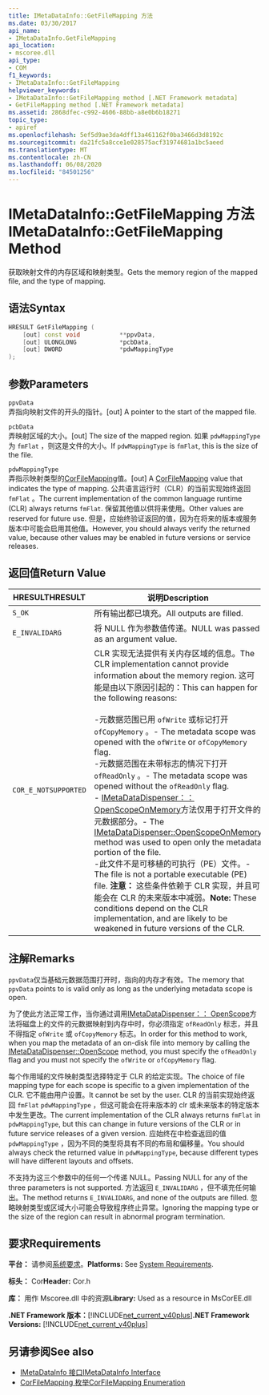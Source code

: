 ```yaml
---
title: IMetaDataInfo::GetFileMapping 方法
ms.date: 03/30/2017
api_name:
- IMetaDataInfo.GetFileMapping
api_location:
- mscoree.dll
api_type:
- COM
f1_keywords:
- IMetaDataInfo::GetFileMapping
helpviewer_keywords:
- IMetaDataInfo::GetFileMapping method [.NET Framework metadata]
- GetFileMapping method [.NET Framework metadata]
ms.assetid: 2868dfec-c992-4606-88bb-a8e0b6b18271
topic_type:
- apiref
ms.openlocfilehash: 5ef5d9ae3da4dff13a461162f0ba3466d3d8192c
ms.sourcegitcommit: da21fc5a8cce1e028575acf31974681a1bc5aeed
ms.translationtype: MT
ms.contentlocale: zh-CN
ms.lasthandoff: 06/08/2020
ms.locfileid: "84501256"
---
```

# <a name="imetadatainfogetfilemapping-method"></a><span data-ttu-id="10dde-102">IMetaDataInfo::GetFileMapping 方法</span><span class="sxs-lookup"><span data-stu-id="10dde-102">IMetaDataInfo::GetFileMapping Method</span></span>
<span data-ttu-id="10dde-103">获取映射文件的内存区域和映射类型。</span><span class="sxs-lookup"><span data-stu-id="10dde-103">Gets the memory region of the mapped file, and the type of mapping.</span></span>  
  
## <a name="syntax"></a><span data-ttu-id="10dde-104">语法</span><span class="sxs-lookup"><span data-stu-id="10dde-104">Syntax</span></span>  
  
```cpp  
HRESULT GetFileMapping (  
    [out] const void           **ppvData,
    [out] ULONGLONG            *pcbData,
    [out] DWORD                *pdwMappingType  
);  
```  
  
## <a name="parameters"></a><span data-ttu-id="10dde-105">参数</span><span class="sxs-lookup"><span data-stu-id="10dde-105">Parameters</span></span>  
 `ppvData`  
 <span data-ttu-id="10dde-106">弄指向映射文件的开头的指针。</span><span class="sxs-lookup"><span data-stu-id="10dde-106">[out] A pointer to the start of the mapped file.</span></span>  
  
 `pcbData`  
 <span data-ttu-id="10dde-107">弄映射区域的大小。</span><span class="sxs-lookup"><span data-stu-id="10dde-107">[out] The size of the mapped region.</span></span> <span data-ttu-id="10dde-108">如果 `pdwMappingType` 为 `fmFlat` ，则这是文件的大小。</span><span class="sxs-lookup"><span data-stu-id="10dde-108">If `pdwMappingType` is `fmFlat`, this is the size of the file.</span></span>  
  
 `pdwMappingType`  
 <span data-ttu-id="10dde-109">弄指示映射类型的[CorFileMapping](corfilemapping-enumeration.md)值。</span><span class="sxs-lookup"><span data-stu-id="10dde-109">[out] A [CorFileMapping](corfilemapping-enumeration.md) value that indicates the type of mapping.</span></span> <span data-ttu-id="10dde-110">公共语言运行时（CLR）的当前实现始终返回 `fmFlat` 。</span><span class="sxs-lookup"><span data-stu-id="10dde-110">The current implementation of the common language runtime (CLR) always returns `fmFlat`.</span></span> <span data-ttu-id="10dde-111">保留其他值以供将来使用。</span><span class="sxs-lookup"><span data-stu-id="10dde-111">Other values are reserved for future use.</span></span> <span data-ttu-id="10dde-112">但是，应始终验证返回的值，因为在将来的版本或服务版本中可能会启用其他值。</span><span class="sxs-lookup"><span data-stu-id="10dde-112">However, you should always verify the returned value, because other values may be enabled in future versions or service releases.</span></span>  
  
## <a name="return-value"></a><span data-ttu-id="10dde-113">返回值</span><span class="sxs-lookup"><span data-stu-id="10dde-113">Return Value</span></span>  
  
|<span data-ttu-id="10dde-114">HRESULT</span><span class="sxs-lookup"><span data-stu-id="10dde-114">HRESULT</span></span>|<span data-ttu-id="10dde-115">说明</span><span class="sxs-lookup"><span data-stu-id="10dde-115">Description</span></span>|  
|-------------|-----------------|  
|`S_OK`|<span data-ttu-id="10dde-116">所有输出都已填充。</span><span class="sxs-lookup"><span data-stu-id="10dde-116">All outputs are filled.</span></span>|  
|`E_INVALIDARG`|<span data-ttu-id="10dde-117">将 NULL 作为参数值传递。</span><span class="sxs-lookup"><span data-stu-id="10dde-117">NULL was passed as an argument value.</span></span>|  
|`COR_E_NOTSUPPORTED`|<span data-ttu-id="10dde-118">CLR 实现无法提供有关内存区域的信息。</span><span class="sxs-lookup"><span data-stu-id="10dde-118">The CLR implementation cannot provide information about the memory region.</span></span> <span data-ttu-id="10dde-119">这可能是由以下原因引起的：</span><span class="sxs-lookup"><span data-stu-id="10dde-119">This can happen for the following reasons:</span></span><br /><br /> <span data-ttu-id="10dde-120">-元数据范围已用 `ofWrite` 或标记打开 `ofCopyMemory` 。</span><span class="sxs-lookup"><span data-stu-id="10dde-120">-   The metadata scope was opened with the `ofWrite` or `ofCopyMemory` flag.</span></span><br /><span data-ttu-id="10dde-121">-元数据范围在未带标志的情况下打开 `ofReadOnly` 。</span><span class="sxs-lookup"><span data-stu-id="10dde-121">-   The metadata scope was opened without the `ofReadOnly` flag.</span></span><br /><span data-ttu-id="10dde-122">- [IMetaDataDispenser：： OpenScopeOnMemory](imetadatadispenser-openscopeonmemory-method.md)方法仅用于打开文件的元数据部分。</span><span class="sxs-lookup"><span data-stu-id="10dde-122">-   The [IMetaDataDispenser::OpenScopeOnMemory](imetadatadispenser-openscopeonmemory-method.md) method was used to open only the metadata portion of the file.</span></span><br /><span data-ttu-id="10dde-123">-此文件不是可移植的可执行（PE）文件。</span><span class="sxs-lookup"><span data-stu-id="10dde-123">-   The file is not a portable executable (PE) file.</span></span> <span data-ttu-id="10dde-124">**注意：** 这些条件依赖于 CLR 实现，并且可能会在 CLR 的未来版本中减弱。</span><span class="sxs-lookup"><span data-stu-id="10dde-124">**Note:**  These conditions depend on the CLR implementation, and are likely to be weakened in future versions of the CLR.</span></span>|  
  
## <a name="remarks"></a><span data-ttu-id="10dde-125">注解</span><span class="sxs-lookup"><span data-stu-id="10dde-125">Remarks</span></span>  
 <span data-ttu-id="10dde-126">`ppvData`仅当基础元数据范围打开时，指向的内存才有效。</span><span class="sxs-lookup"><span data-stu-id="10dde-126">The memory that `ppvData` points to is valid only as long as the underlying metadata scope is open.</span></span>  
  
 <span data-ttu-id="10dde-127">为了使此方法正常工作，当你通过调用[IMetaDataDispenser：： OpenScope](imetadatadispenser-openscope-method.md)方法将磁盘上的文件的元数据映射到内存中时，你必须指定 `ofReadOnly` 标志，并且不得指定 `ofWrite` 或 `ofCopyMemory` 标志。</span><span class="sxs-lookup"><span data-stu-id="10dde-127">In order for this method to work, when you map the metadata of an on-disk file into memory by calling the [IMetaDataDispenser::OpenScope](imetadatadispenser-openscope-method.md) method, you must specify the `ofReadOnly` flag and you must not specify the `ofWrite` or `ofCopyMemory` flag.</span></span>  
  
 <span data-ttu-id="10dde-128">每个作用域的文件映射类型选择特定于 CLR 的给定实现。</span><span class="sxs-lookup"><span data-stu-id="10dde-128">The choice of file mapping type for each scope is specific to a given implementation of the CLR.</span></span> <span data-ttu-id="10dde-129">它不能由用户设置。</span><span class="sxs-lookup"><span data-stu-id="10dde-129">It cannot be set by the user.</span></span> <span data-ttu-id="10dde-130">CLR 的当前实现始终返回 `fmFlat` `pdwMappingType` ，但这可能会在将来版本的 clr 或未来版本的特定版本中发生更改。</span><span class="sxs-lookup"><span data-stu-id="10dde-130">The current implementation of the CLR always returns `fmFlat` in `pdwMappingType`, but this can change in future versions of the CLR or in future service releases of a given version.</span></span> <span data-ttu-id="10dde-131">应始终在中检查返回的值 `pdwMappingType` ，因为不同的类型将具有不同的布局和偏移量。</span><span class="sxs-lookup"><span data-stu-id="10dde-131">You should always check the returned value in `pdwMappingType`, because different types will have different layouts and offsets.</span></span>  
  
 <span data-ttu-id="10dde-132">不支持为这三个参数中的任何一个传递 NULL。</span><span class="sxs-lookup"><span data-stu-id="10dde-132">Passing NULL for any of the three parameters is not supported.</span></span> <span data-ttu-id="10dde-133">方法返回 `E_INVALIDARG` ，但不填充任何输出。</span><span class="sxs-lookup"><span data-stu-id="10dde-133">The method returns `E_INVALIDARG`, and none of the outputs are filled.</span></span> <span data-ttu-id="10dde-134">忽略映射类型或区域大小可能会导致程序终止异常。</span><span class="sxs-lookup"><span data-stu-id="10dde-134">Ignoring the mapping type or the size of the region can result in abnormal program termination.</span></span>  
  
## <a name="requirements"></a><span data-ttu-id="10dde-135">要求</span><span class="sxs-lookup"><span data-stu-id="10dde-135">Requirements</span></span>  
 <span data-ttu-id="10dde-136">**平台：** 请参阅[系统要求](../../get-started/system-requirements.md)。</span><span class="sxs-lookup"><span data-stu-id="10dde-136">**Platforms:** See [System Requirements](../../get-started/system-requirements.md).</span></span>  
  
 <span data-ttu-id="10dde-137">**标头：** Cor</span><span class="sxs-lookup"><span data-stu-id="10dde-137">**Header:** Cor.h</span></span>  
  
 <span data-ttu-id="10dde-138">**库：** 用作 Mscoree.dll 中的资源</span><span class="sxs-lookup"><span data-stu-id="10dde-138">**Library:** Used as a resource in MsCorEE.dll</span></span>  
  
 <span data-ttu-id="10dde-139">**.NET Framework 版本：**[!INCLUDE[net_current_v40plus](../../../../includes/net-current-v40plus-md.md)]</span><span class="sxs-lookup"><span data-stu-id="10dde-139">**.NET Framework Versions:** [!INCLUDE[net_current_v40plus](../../../../includes/net-current-v40plus-md.md)]</span></span>  
  
## <a name="see-also"></a><span data-ttu-id="10dde-140">另请参阅</span><span class="sxs-lookup"><span data-stu-id="10dde-140">See also</span></span>

- [<span data-ttu-id="10dde-141">IMetaDataInfo 接口</span><span class="sxs-lookup"><span data-stu-id="10dde-141">IMetaDataInfo Interface</span></span>](imetadatainfo-interface.md)
- [<span data-ttu-id="10dde-142">CorFileMapping 枚举</span><span class="sxs-lookup"><span data-stu-id="10dde-142">CorFileMapping Enumeration</span></span>](corfilemapping-enumeration.md)
